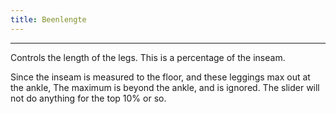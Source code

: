 ```yaml
---
title: Beenlengte
---
```


***

Controls the length of the legs. This is a percentage of the inseam.

<note>

Since the inseam is measured to the floor, and these leggings max out at the ankle,
The maximum is beyond the ankle, and is ignored. The slider will not do anything
for the top 10% or so.

</note>
